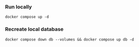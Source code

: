 ### Run locally
`docker compose up -d`

### Recreate local database
`docker compose down db --volumes && docker compose up db -d`